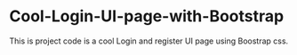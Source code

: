 # Cool-Login-UI-page-with-Bootstrap
This is project code is a cool Login and register UI page using Boostrap css.
